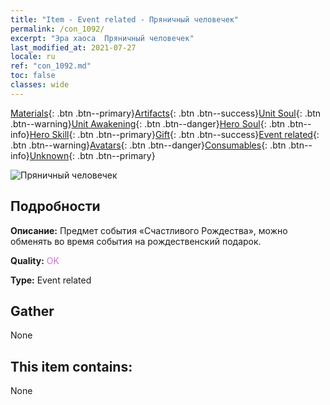 ```yaml
---
title: "Item - Event related - Пряничный человечек"
permalink: /con_1092/
excerpt: "Эра хаоса  Пряничный человечек"
last_modified_at: 2021-07-27
locale: ru
ref: "con_1092.md"
toc: false
classes: wide
---
```

 [Materials](/ItemsRU/){: .btn .btn--primary}[Artifacts](/ItemsRU/Artifacts/){: .btn .btn--success}[Unit Soul](/ItemsRU/UnitSoul/){: .btn .btn--warning}[Unit Awakening](/ItemsRU/UnitAwakening/){: .btn .btn--danger}[Hero Soul](/ItemsRU/HeroSoul/){: .btn .btn--info}[Hero Skill](/ItemsRU/HeroSkill/){: .btn .btn--primary}[Gift](/ItemsRU/Gift/){: .btn .btn--success}[Event related](/ItemsRU/Events/){: .btn .btn--warning}[Avatars](/ItemsRU/Avatars/){: .btn .btn--danger}[Consumables](/ItemsRU/Consumables/){: .btn .btn--info}[Unknown](/ItemsRU/Unknown/){: .btn .btn--primary}

 ![Пряничный человечек](/images/t/i_690018.png)

## Подробности
 **Описание:** Предмет события «Счастливого Рождества», можно обменять во время события на рождественский подарок.

 **Quality:** <span style="color: #DA70D6">OK</span>

 **Type:** Event related

## Gather

  None

## This item contains:

  None


